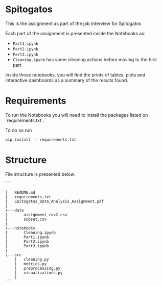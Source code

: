 # Spitogatos
This is the assignment as part of the job interview for Spitogatos

Each part of the assignment is presented inside the Notebooks as:

- ``Part1.ipynb``
- ``Part2.ipynb``
- ``Part3.ipynb``
- ``Cleaning.ipynb`` has some cleaning actions before moving to the first part

Inside those notebooks, you will find the prints of tables, plots and interactive dashboards as a summary of the results found.

# Requirements

<p>To run the Notebooks you will need to install the packages listed on `requirements.txt`. 

To do so run 
```bash
pip install -r requirements.txt
```

# Structure

File structure is presented below:

    ```

    |   README.md
    |   requirements.txt
    |   Spitogatos_Data_Analysis_Assignment.pdf
    |
    +---data
    |       assignment_rev2.csv
    |       subset.csv
    |
    +---notebooks
    |       Cleaning.ipynb
    |       Part1.ipynb
    |       Part2.ipynb
    |       Part3.ipynb
    |
    \---src
        |   cleaning.py
        |   metrics.py
        |   preprocessing.py
        |   visualizations.py
        |
    ```